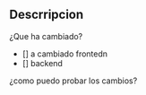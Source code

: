## Descrripcion
¿Que ha cambiado?
- [] a cambiado frontedn 
- [] backend

¿como puedo probar los cambios?
